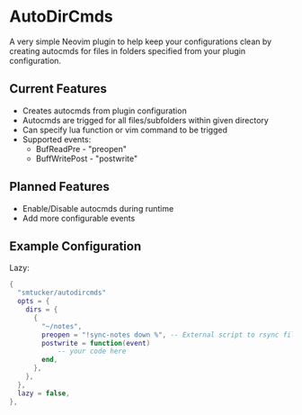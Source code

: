 # AutoDirCmds

A very simple Neovim plugin to help keep your configurations clean by creating
autocmds for files in folders specified from your plugin configuration.

## Current Features

- Creates autocmds from plugin configuration
- Autocmds are trigged for all files/subfolders within given directory
- Can specify lua function or vim command to be trigged
- Supported events:
  - BufReadPre - "preopen"
  - BuffWritePost - "postwrite"

## Planned Features

- Enable/Disable autocmds during runtime
- Add more configurable events

## Example Configuration

Lazy:

```lua
{
  "smtucker/autodircmds"
  opts = {
    dirs = {
      {
        "~/notes",
        preopen = "!sync-notes down %", -- External script to rsync file
        postwrite = function(event)
            -- your code here
        end,
      },
    },
  },
  lazy = false,
},
```
